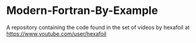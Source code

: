 # Modern-Fortran-By-Example
A repository containing the code found in the set of videos by hexafoil at https://www.youtube.com/user/hexafoil
